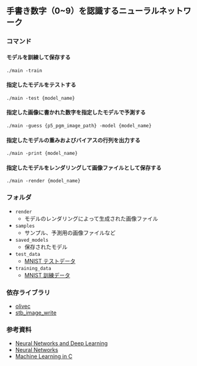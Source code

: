 ## 手書き数字（0~9）を認識するニューラルネットワーク

### コマンド

#### モデルを訓練して保存する

```
./main -train
```

#### 指定したモデルをテストする

```
./main -test {model_name}
```

#### 指定した画像に書かれた数字を指定したモデルで予測する

```
./main -guess {p5_pgm_image_path} -model {model_name}
```

#### 指定したモデルの重みおよびバイアスの行列を出力する

```
./main -print {model_name}
```

#### 指定したモデルをレンダリングして画像ファイルとして保存する

```
./main -render {model_name}
```

### フォルダ

- `render`
  - モデルのレンダリングによって生成された画像ファイル
- `samples`
  - サンプル、予測用の画像ファイルなど
- `saved_models`
  - 保存されたモデル
- `test_data`
  - [MNIST テストデータ](https://yann.lecun.com/exdb/mnist/)
- `training_data`
  - [MNIST 訓練データ](https://yann.lecun.com/exdb/mnist/)

### 依存ライブラリ

- [olivec](https://github.com/tsoding/olive.c)
- [stb_image_write](https://github.com/nothings/stb/blob/master/stb_image_write.h)

### 参考資料

- [Neural Networks and Deep Learning](http://neuralnetworksanddeeplearning.com/index.html)
- [Neural Networks](https://www.youtube.com/watch?v=aircAruvnKk&list=PLZHQObOWTQDNU6R1_67000Dx_ZCJB-3pi)
- [Machine Learning in C](https://www.youtube.com/watch?v=PGSba51aRYU)
